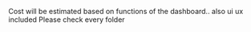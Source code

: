 Cost will be estimated based on functions of the dashboard..
also ui ux included Please check every folder 

